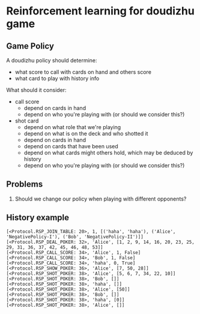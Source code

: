 # Reinforcement learning for doudizhu game

## Game Policy

A doudizhu policy should determine:
- what score to call with cards on hand and others score
- what card to play with history info

What should it consider:
- call score
  - depend on cards in hand
  - depend on who you're playing with (or should we consider this?)  
- shot card
  - depend on what role that we're playing
  - depend on what is on the deck and who shotted it
  - depend on cards in hand
  - depend on cards that have been used
  - depend on what cards might others hold, which may be deduced by history
  - depend on who you're playing with (or should we consider this?)  

## Problems

1. Should we change our policy when playing with different opponents?

## History example

```
[<Protocol.RSP_JOIN_TABLE: 20>, 1, [('haha', 'haha'), ('Alice', 'NegativePolicy-I'), ('Bob', 'NegativePolicy-II')]]
[<Protocol.RSP_DEAL_POKER: 32>, 'Alice', [1, 2, 9, 14, 16, 20, 23, 25, 29, 31, 36, 37, 42, 45, 46, 48, 53]]
[<Protocol.RSP_CALL_SCORE: 34>, 'Alice', 1, False]
[<Protocol.RSP_CALL_SCORE: 34>, 'Bob', 1, False]
[<Protocol.RSP_CALL_SCORE: 34>, 'haha', 0, True]
[<Protocol.RSP_SHOW_POKER: 36>, 'Alice', [7, 50, 28]]
[<Protocol.RSP_SHOT_POKER: 38>, 'Alice', [5, 6, 7, 34, 22, 10]]
[<Protocol.RSP_SHOT_POKER: 38>, 'Bob', []]
[<Protocol.RSP_SHOT_POKER: 38>, 'haha', []]
[<Protocol.RSP_SHOT_POKER: 38>, 'Alice', [50]]
[<Protocol.RSP_SHOT_POKER: 38>, 'Bob', []]
[<Protocol.RSP_SHOT_POKER: 38>, 'haha', [0]]
[<Protocol.RSP_SHOT_POKER: 38>, 'Alice', []]
```